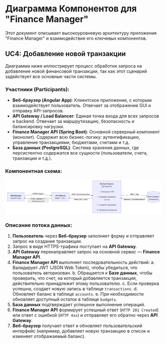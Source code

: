 # Диаграмма Компонентов для "Finance Manager"

Этот документ описывает высокоуровневую архитектуру приложения "Finance Manager" и взаимодействие его ключевых компонентов.

## UC4: Добавление новой транзакции

Диаграмма ниже иллюстрирует процесс обработки запроса на добавление новой финансовой транзакции, так как этот сценарий задействует все основные части системы.

### Участники (Participants):
-   **Веб-браузер (Angular App)**: Клиентское приложение, с которым взаимодействует пользователь. Отвечает за отображение GUI и отправку API-запросов.
-   **API Gateway / Load Balancer**: Единая точка входа для всех запросов к backend. Отвечает за маршрутизацию, безопасность и балансировку нагрузки.
-   **Finance Manager API (Spring Boot)**: Основной серверный компонент (монолит). Содержит всю бизнес-логику: аутентификацию, управление транзакциями, бюджетами, счетами и т.д.
-   **База данных (PostgreSQL)**: Система хранения данных, где персистентно содержатся все сущности (пользователи, счета, транзакции и т.д.).

### Компонентная схема:
![Диаграмма Компонентов UC4: Добавление транзакции](docs/schema/component.jpg)

### Описание потока данных:

1.  **Пользователь** через **Веб-браузер** заполняет форму и отправляет запрос на создание транзакции.
2.  Запрос в виде HTTPS-трафика поступает на **API Gateway**.
3.  **API Gateway** перенаправляет запрос на основной сервис — **Finance Manager API**.
4.  **Finance Manager API** выполняет последовательность действий:
    a. Валидирует JWT (JSON Web Token), чтобы убедиться, что пользователь авторизован.
    b. Обращается к **Базе данных**, чтобы проверить, что счет, на который добавляется транзакция, действительно принадлежит этому пользователю.
    c. Если проверка успешна, создает новую запись в таблице `transactions`.
    d. Обновляет баланс в таблице `accounts`.
    e. При необходимости обновляет доступный остаток в таблице `budgets`.
5.  **База данных** подтверждает успешное выполнение операций.
6.  **Finance Manager API** формирует успешный ответ (`HTTP 201 Created`) или ответ с ошибкой (`HTTP 4xx`) и отправляет его обратно через **API Gateway**.
7.  **Веб-браузер** получает ответ и обновляет пользовательский интерфейс (например, добавляет новую транзакцию в список и изменяет отображаемый баланс).